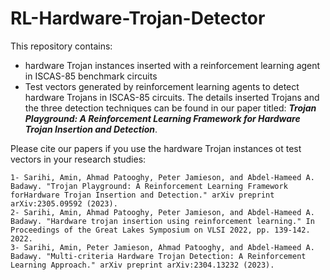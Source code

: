 # RL-Hardware-Trojan-Detector
This repository contains:
- hardware Trojan instances inserted with a reinforcement learning agent in ISCAS-85 benchmark circuits
- Test vectors generated by reinforcement learning agents to detect hardware Trojans in ISCAS-85 circuits.
The details inserted Trojans and the three detection techniques can be found in our paper titled: **_Trojan Playground: A Reinforcement Learning Framework for Hardware Trojan Insertion and Detection_**.

Please cite our papers if you use the hardware Trojan instances ot test vectors in your research studies:
```
1- Sarihi, Amin, Ahmad Patooghy, Peter Jamieson, and Abdel-Hameed A. Badawy. "Trojan Playground: A Reinforcement Learning Framework forHardware Trojan Insertion and Detection." arXiv preprint arXiv:2305.09592 (2023).
2- Sarihi, Amin, Ahmad Patooghy, Peter Jamieson, and Abdel-Hameed A. Badawy. "Hardware trojan insertion using reinforcement learning." In Proceedings of the Great Lakes Symposium on VLSI 2022, pp. 139-142. 2022.
3- Sarihi, Amin, Peter Jamieson, Ahmad Patooghy, and Abdel-Hameed A. Badawy. "Multi-criteria Hardware Trojan Detection: A Reinforcement Learning Approach." arXiv preprint arXiv:2304.13232 (2023).
```
